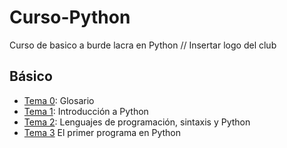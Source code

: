 # Curso-Python
Curso de basico a burde lacra en Python
// Insertar logo del club
## Básico
- [Tema 0](./Tema0-Glosario/): Glosario
- [Tema 1](./Tema1/): Introducción a Python
- [Tema 2](./Tema2/): Lenguajes de programación, sintaxis y Python
- [Tema 3]() El primer programa en Python

